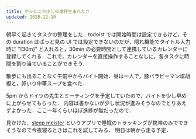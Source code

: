 ```yaml
---
title: やっとこや少しの進捗生まれたさ
updated: 2020-12-10
---
```


朝早く起きてタスクの整理をした．todoist では開始時間は設定できるけど，その duration はぱっと見の UI では設定できないのだが，隠れ機能でタイトル入力時に "[30m]" と入れると，30min の必要時間として連携しているカレンダーに登録してくれる．これで，カレンダーを直接操作することなしに，各タスクに時間を割り当ていることができそう．

散歩にも出ることなく午前中からバイト開始．昼は一人で，豚バラピーマン塩胡椒と，卵いり中華スープを食べた．

5pm からドイツの先生とミーティングを予定していたので，バイトを少し早めに上がらせてもらった．
内容は書かないが少し状況が進みそうなのでとりあえずよかった．ここ一年くらいほぼ進捗が無だったので．

見かけた．[sleep meister](https://apps.apple.com/jp/app/sleep-meister-%E7%9D%A1%E7%9C%A0%E3%82%B5%E3%82%A4%E3%82%AF%E3%83%AB%E3%82%A2%E3%83%A9%E3%83%BC%E3%83%A0lite/id599456380) というアプリで睡眠のトラッキングが携帯のみでできそうなので今夜寝るときはこれを試してみる．
明日は朝から走る予定．
